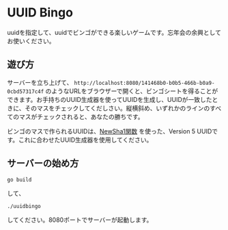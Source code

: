 # UUID Bingo

uuidを指定して、uuidでビンゴができる楽しいゲームです。忘年会の余興としてお使いください。


## 遊び方

サーバーを立ち上げて、 `http://localhost:8080/141468b0-b0b5-466b-b0a9-0cbd57317c4f` のようなURLをブラウザーで開くと、ビンゴシートを得ることができます。お手持ちのUUID生成器を使ってUUIDを生成し、UUIDが一致したときに、そのマスをチェックしてくだしさい。縦横斜め、いずれかのラインのすべてのマスがチェックされると、あなたの勝ちです。

ビンゴのマスで作られるUUIDは、[NewSha1関数](https://pkg.go.dev/github.com/google/uuid#NewSHA1) を使った、Version 5 UUIDです。これに合わせたUUID生成器を使用してください。


## サーバーの始め方

```shellscript
go build
```

して、

```shellscript
./uuidbingo
```

してください。8080ポートでサーバーが起動します。

